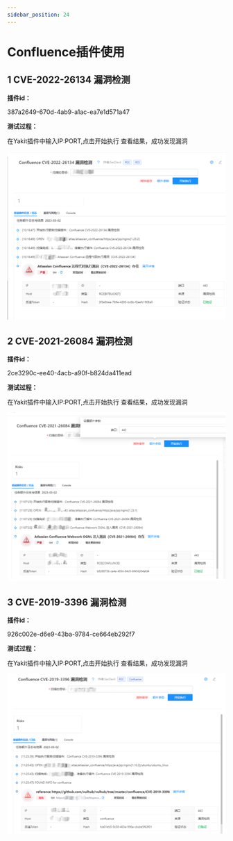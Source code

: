 ```yaml
---
sidebar_position: 24
---
```

# Confluence插件使用

## 1 CVE-2022-26134 漏洞检测

**插件id：**

387a2649-670d-4ab9-a1ac-ea7e1d571a47

**测试过程：**

在Yakit插件中输入IP:PORT,点击开始执行
查看结果，成功发现漏洞

![](/img/products/yakit/Confluence-1.png)

## 2 CVE-2021-26084 漏洞检测

**插件id：**

2ce3290c-ee40-4acb-a90f-b824da411ead

**测试过程：**

在Yakit插件中输入IP:PORT,点击开始执行
查看结果，成功发现漏洞

![](/img/products/yakit/Confluence-2.png)

## 3 CVE-2019-3396 漏洞检测

**插件id：**

926c002e-d6e9-43ba-9784-ce664eb292f7

**测试过程：**

在Yakit插件中输入IP:PORT,点击开始执行
查看结果，成功发现漏洞

![](/img/products/yakit/Confluence-3.png)